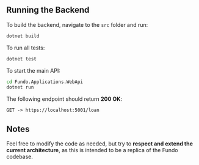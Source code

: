 ## Running the Backend

To build the backend, navigate to the `src` folder and run:  
```sh
dotnet build
```

To run all tests:  
```sh
dotnet test
```

To start the main API:  
```sh
cd Fundo.Applications.WebApi  
dotnet run
```

The following endpoint should return **200 OK**:  
```http
GET -> https://localhost:5001/loan
```

## Notes  

Feel free to modify the code as needed, but try to **respect and extend the current architecture**, as this is intended to be a replica of the Fundo codebase.
